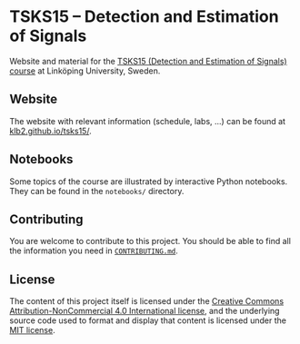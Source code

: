 # TSKS15 – Detection and Estimation of Signals

Website and material for the [TSKS15 (Detection and Estimation of Signals)
course](https://studieinfo.liu.se/en/kurs/TSKS15/) at Linköping University,
Sweden.


## Website
The website with relevant information (schedule, labs, ...) can be found at
[klb2.github.io/tsks15/](https://klb2.github.io/tsks15/).

## Notebooks
Some topics of the course are illustrated by interactive Python notebooks.
They can be found in the `notebooks/` directory.

## Contributing
You are welcome to contribute to this project.
You should be able to find all the information you need in [`CONTRIBUTING.md`](CONTRIBUTING.md).

## License
The content of this project itself is licensed under the [Creative Commons Attribution-NonCommercial 4.0 International license](https://creativecommons.org/licenses/by-nc/4.0/), and the underlying source code used to format and display that content is licensed under the [MIT license](LICENSE).
